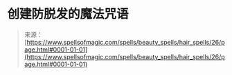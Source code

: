 <!--yml

分类：未分类

日期：2024年6月12日 18:32:47

-->

# 创建防脱发的魔法咒语

> 来源：[https://www.spellsofmagic.com/spells/beauty_spells/hair_spells/26/page.html#0001-01-01](https://www.spellsofmagic.com/spells/beauty_spells/hair_spells/26/page.html#0001-01-01)
